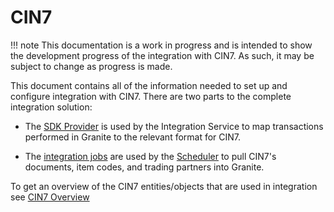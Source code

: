 # CIN7

!!! note
    This documentation is a work in progress and is intended to show the development progress of the integration with CIN7. As such, it may be subject to change as progress is made. 

This document contains all of the information needed to set up and configure integration with CIN7.
There are two parts to the complete integration solution:

- The [SDK Provider](sdk-provider.md) is used by the Integration Service to map transactions performed in Granite to the relevant format for CIN7.

- The [integration jobs](integration-jobs.md) are used by the [Scheduler](../../scheduler/manual.md) to pull CIN7's documents, item codes, and trading partners into Granite.

To get an overview of the CIN7 entities/objects that are used in integration see [CIN7 Overview](cin7-overview.md)
